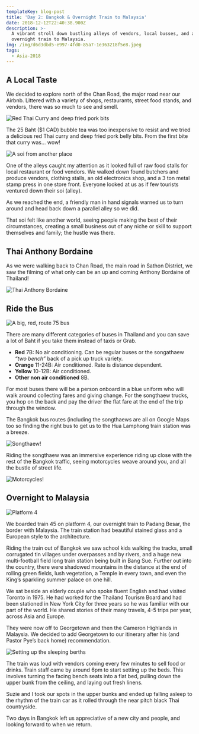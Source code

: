 ```yaml
---
templateKey: blog-post
title: 'Day 2: Bangkok & Overnight Train to Malaysia'
date: 2018-12-12T22:40:38.900Z
description: >-
  A vibrant stroll down bustling alleys of vendors, local busses, and an
  overnight train to Malaysia.
img: /img/d6d3dbd5-e997-4fd0-85a7-1e363218f5e8.jpeg
tags:
  - Asia-2018
---
```

## A Local Taste
We decided to explore north of the Chan Road, the major road near our Airbnb. Littered with a variety of shops, restaurants, street food stands, and vendors, there was so much to see and smell.

![Red Thai Curry and deep fried pork bits](/img/91f11d05-5062-463c-8a40-b6ea37c90809.jpeg)

The 25 Baht ($1 CAD) bubble tea was too inexpensive to resist and we tried a delicious red Thai curry and deep fried pork belly bits. From the first bite that curry was... wow!

![A soi from another place](/img/d6d3dbd5-e997-4fd0-85a7-1e363218f5e8.jpeg)

One of the alleys caught my attention as it looked full of raw food stalls for local restaurant or food vendors. We walked down found butchers and produce vendors, clothing stalls, an old electronics shop, and a 3 ton metal stamp press in one store front. Everyone looked at us as if few tourists ventured down their soi (alley).

As we reached the end, a friendly man in hand signals warned us to turn around and head back down a parallel alley so we did.

That soi felt like another world, seeing people making the best of their circumstances, creating a small business out of any niche or skill to support themselves and family; the hustle was there.

## Thai Anthony Bordaine

As we were walking back to Chan Road, the main road in Sathon District, we saw the filming of what only can be an up and coming Anthony Bordaine of Thailand!

![Thai Anthony Bordaine](/img/b32a8e6e-ec12-42e9-98ba-77f38a4d9728.jpeg)

## Ride the Bus

![A big, red, route 75 bus](/img/dbc4c37b-fe0e-41ef-ba9b-8fc60536a672.jpeg)

There are many different categories of buses in Thailand and you can save a lot of Baht if you take them instead of taxis or Grab.

- **Red** 7B: No air conditioning. Can be regular buses or the songathaew *“two bench”* back of a pick up truck variety.
- **Orange** 11-24B: Air conditioned. Rate is distance dependent.
- **Yellow** 10-12B: Air conditioned.
- **Other non air conditioned** 8B.

For most buses there will be a person onboard in a blue uniform who will walk around collecting fares and giving change. For the songthaew trucks, you hop on the back and pay the driver the flat fare at the end of the trip through the window.

The Bangkok bus routes (including the songthaews are all on Google Maps too so finding the right bus to get us to the Hua Lamphong train station was a breeze.

![Songthaew!](/img/a679d2c2-8d45-4929-bb33-7775e6f953da.jpeg)

Riding the songthaew was an immersive experience riding up close with the rest of the Bangkok traffic, seeing motorcycles weave around you, and all the bustle of street life.

![Motorcycles!](/img/a073ceb5-50b5-4302-b4d9-78f24ea6ac01.jpeg)

## Overnight to Malaysia

![Platform 4](/img/1b56cf1b-b608-4ef3-936f-6016c228a17b.jpeg)

We boarded train 45 on platform 4, our overnight train to Padang Besar, the border with Malaysia. The train station had beautiful stained glass and a European style to the architecture.

Riding the train out of Bangkok we saw school kids walking the tracks, small corrugated tin villages under overpasses and by rivers, and a huge new multi-football field long train station being built in Bang Sue. Further out into the country, there were shadowed mountains in the distance at the end of rolling green fields, lush vegetation, a Temple in every town, and even the King’s sparkling summer palace on one hill.

We sat beside an elderly couple who spoke fluent English and had visited Toronto in 1975. He had worked for the Thailand Tourism Board and had been stationed in New York City for three years so he was familiar with our part of the world. He shared stories of their many travels, 4-5 trips per year, across Asia and Europe.

They were now off to Georgetown and then the Cameron Highlands in Malaysia. We decided to add Georgetown to our itinerary after his (and Pastor Pye’s back home) recommendation.

![Setting up the sleeping berths](/img/3fa800cd-1ed8-4054-9e02-7165a9d5450b.jpeg)

The train was loud with vendors coming every few minutes to sell food or drinks. Train staff came by around 6pm to start setting up the beds. This involves turning the facing bench seats into a flat bed, pulling down the upper bunk from the ceiling, and laying out fresh linens.

Suzie and I took our spots in the upper bunks and ended up falling asleep to the rhythm of the train car as it rolled through the near pitch black Thai countryside.

Two days in Bangkok left us appreciative of a new city and people, and looking forward to when we return.
